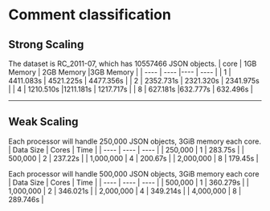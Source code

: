 # Comment classification

## Strong Scaling
The dataset is RC_2011-07, which has 10557466 JSON objects.
|  core   | 1GB Memory | 2GB Memory      |3GB Memory        |
|  ----   | ----   |----             | ----  |
| 1       |  4411.083s     | 4521.225s               | 4477.356s     |
| 2       |  2352.731s     | 2321.320s               | 2341.975s      |
| 4       |  1210.510s    |1211.181s              | 1217.717s     |
| 8       |  627.181s     |632.777s               | 632.496s     |

---

## Weak Scaling
Each processor will handle 250,000 JSON objects, 3GiB memory each core.
| Data Size   |  Cores   | Time  |
|  ----       |  ----    | ----  |
|   250,000   | 1        |    283.75s   |
|   500,000   | 2        |    237.22s   |
| 1,000,000   | 4        |    200.67s   |
| 2,000,000   | 8        |    179.45s   |

Each processor will handle 500,000 JSON objects, 3GiB memory each core
| Data Size   |  Cores   | Time  |
|  ----       |  ----    | ----  |
|   500,000   | 1        |    360.279s   |
|  1,000,000  | 2        |    346.021s   |
| 2,000,000   | 4        |    349.214s   |
| 4,000,000   | 8        |    289.746s   |